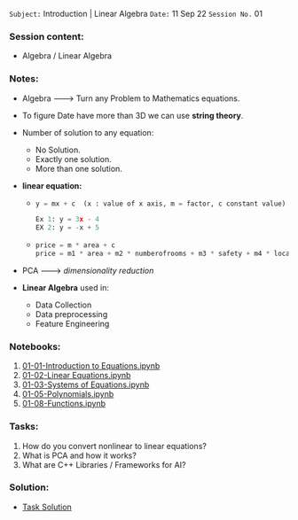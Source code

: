 `Subject:` Introduction | Linear Algebra
 `Date:` 11 Sep 22 `Session No.` 01

### Session content:

- Algebra / Linear Algebra 

### Notes:

- Algebra ---> Turn any Problem to Mathematics equations.

- To figure Date have more than 3D we can use **string theory**.

- Number of solution to any equation:

  - No Solution.
  - Exactly one solution.
  - More than one solution.
  
- **linear equation:**

  - ```python
    y = mx + c  (x : value of x axis, m = factor, c constant value) 
    
    Ex 1: y = 3x - 4
    EX 2: y = -x + 5
    ```

  - ```python
    price = m * area + c 
    price = m1 * area + m2 * numberofrooms + m3 * safety + m4 * location + c 
    ```

- PCA ---> *dimensionality reduction*

- **Linear Algebra** used in:

  - Data Collection
  - Data preprocessing
  - Feature Engineering


### Notebooks:

1. [01-01-Introduction to Equations.ipynb](https://github.com/AhmedUZaki/Basic-Mathematics-for-Machine-Learning/blob/master/Basics%20Of%20Algebra%20by%20Hiren/01-01-Introduction%20to%20Equations.ipynb)
2. [01-02-Linear Equations.ipynb](https://github.com/AhmedUZaki/Basic-Mathematics-for-Machine-Learning/blob/master/Basics%20Of%20Algebra%20by%20Hiren/01-02-Linear%20Equations.ipynb)
3. [01-03-Systems of Equations.ipynb](https://github.com/AhmedUZaki/Basic-Mathematics-for-Machine-Learning/blob/master/Basics%20Of%20Algebra%20by%20Hiren/01-03-Systems%20of%20Equations.ipynb)
4. [01-05-Polynomials.ipynb](https://github.com/AhmedUZaki/Basic-Mathematics-for-Machine-Learning/blob/master/Basics%20Of%20Algebra%20by%20Hiren/01-05-Polynomials.ipynb)
5. [01-08-Functions.ipynb](https://github.com/AhmedUZaki/Basic-Mathematics-for-Machine-Learning/blob/master/Basics%20Of%20Algebra%20by%20Hiren/01-08-Functions.ipynb)


### Tasks:
1. How do you convert nonlinear to linear equations?
2. What is PCA and how it works?
3. What are C++ Libraries / Frameworks for AI?

### Solution:

- [Task Solution](https://github.com/AhmedUZaki/INSTANT-AI/blob/main/Track%202_%20Mathematics%20%20for%20Data%20science/Session%2001/Task%20Solution.md)

